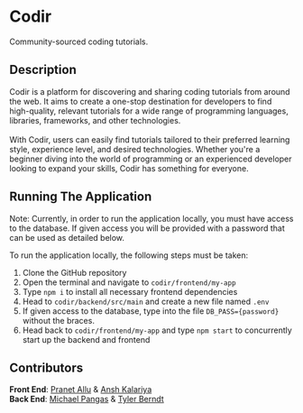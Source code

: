# Codir

Community-sourced coding tutorials.

## Description

Codir is a platform for discovering and sharing coding tutorials from around the web. It aims to create a one-stop destination for developers to find high-quality, relevant tutorials for a wide range of programming languages, libraries, frameworks, and other technologies. 
<br /><br />
With Codir, users can easily find tutorials tailored to their preferred learning style, experience level, and desired technologies. Whether you're a beginner diving into the world of programming or an experienced developer looking to expand your skills, Codir has something for everyone.

## Running The Application

Note: Currently, in order to run the application locally, you must have access to the database. If given access you will be provided with a password that can be used as detailed below.

To run the application locally, the following steps must be taken:

1. Clone the GitHub repository
2. Open the terminal and navigate to ```codir/frontend/my-app```
3. Type ```npm i``` to install all necessary frontend dependencies
4. Head to ```codir/backend/src/main``` and create a new file named ```.env```
5. If given access to the database, type into the file ```DB_PASS={password}``` without the braces.
6. Head back to ```codir/frontend/my-app``` and type ```npm start``` to concurrently start up the backend and frontend

## Contributors

**Front End**: [Pranet Allu](https://github.com/PRANETALLU) & [Ansh Kalariya](https://github.com/ansh-kalariya)<br />
**Back End**: [Michael Pangas](https://github.com/mpangas) & [Tyler Berndt](https://github.com/tylerberndt03)
